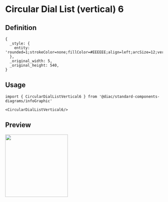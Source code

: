 # Circular Dial List (vertical) 6

## Definition

```
{
  _style: { 
    entity: 'rounded=1;strokeColor=none;fillColor=#EEEEEE;align=left;arcSize=12;verticalAlign=top;whiteSpace=wrap;html=1;fontSize=12;spacing=8;',
  },
  _original_width: 5,
  _original_height: 540,
}
```

## Usage

```
import { CircularDialListVertical6 } from '@diac/standard-components-diagrams/infoGraphic'

<CircularDialListVertical6/>
```

## Preview

<img src="./circular-dial-list-vertical-6.png" width="200"/>
